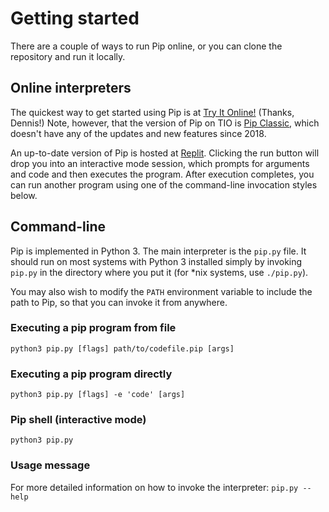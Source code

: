 
# Getting started

There are a couple of ways to run Pip online, or you can clone the repository and run it locally.

## Online interpreters

The quickest way to get started using Pip is at [Try It Online!](https://tio.run/#pip) (Thanks, Dennis!) Note, however, that the version of Pip on TIO is [Pip Classic](https://github.com/dloscutoff/pip/releases/tag/v0.18), which doesn't have any of the updates and new features since 2018.

An up-to-date version of Pip is hosted at [Replit](https://replit.com/@dloscutoff/pip). Clicking the run button will drop you into an interactive mode session, which prompts for arguments and code and then executes the program. After execution completes, you can run another program using one of the command-line invocation styles below.

## Command-line

Pip is implemented in Python 3. The main interpreter is the `pip.py` file. It should run on most systems with Python 3 installed simply by invoking `pip.py` in the directory where you put it (for &ast;nix systems, use `./pip.py`).

You may also wish to modify the `PATH` environment variable to include the path to Pip, so that you can invoke it from anywhere. 

### Executing a pip program from file
`python3 pip.py [flags] path/to/codefile.pip [args]`

### Executing a pip program directly
`python3 pip.py [flags] -e 'code' [args]`

### Pip shell (interactive mode)
`python3 pip.py`

### Usage message
For more detailed information on how to invoke the interpreter:
`pip.py --help`
